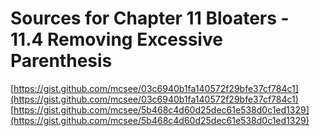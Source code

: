 # Sources for Chapter 11 Bloaters - 11.4 Removing Excessive Parenthesis

[https://gist.github.com/mcsee/03c6940b1fa140572f29bfe37cf784c1](https://gist.github.com/mcsee/03c6940b1fa140572f29bfe37cf784c1)
[https://gist.github.com/mcsee/5b468c4d60d25dec61e538d0c1ed1329](https://gist.github.com/mcsee/5b468c4d60d25dec61e538d0c1ed1329)